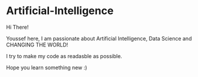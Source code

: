 # Artificial-Intelligence
Hi There!

Youssef here, I am passionate about Artificial Intelligence, Data Science and CHANGING THE WORLD!

I try to make my code as readasble as possible.

Hope you learn something new :) 
